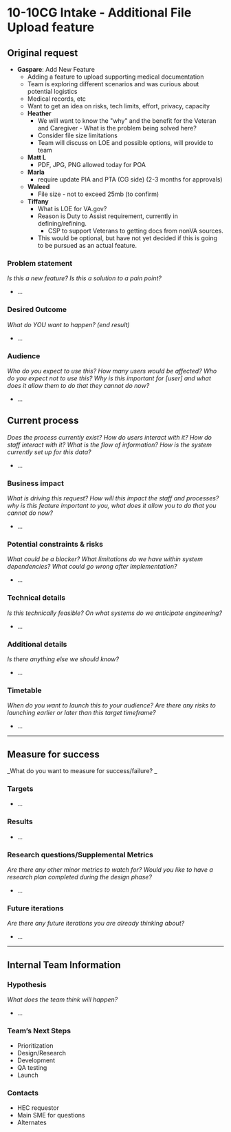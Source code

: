 # 10-10CG Intake - Additional File Upload feature
## Original request
* **Gaspare**:  Add New Feature
    * Adding a feature to upload supporting medical documentation
    * Team is exploring different scenarios and was curious about potential logistics
    * Medical records, etc
    * Want to get an idea on risks, tech limits, effort, privacy, capacity
    * **Heather**
       * We will want to know the "why" and the benefit for the Veteran and Caregiver - What is the problem being solved here?
       * Consider file size limitations
       * Team will discuss on LOE and possible options, will provide to team
    * **Matt L**
       * PDF, JPG, PNG allowed today for POA
    * **Marla**
       * require update PIA and PTA (CG side) (2-3 months for approvals)
    * **Waleed**
       * File size - not to exceed 25mb (to confirm)
    * **Tiffany**
       * What is LOE for VA.gov?
       * Reason is Duty to Assist requirement, currently in defining/refining.
          * CSP to support Veterans to getting docs from nonVA sources.
       * This would be optional, but have not yet decided if this is going to be pursued as an actual feature.


### Problem statement
_Is this a new feature? Is this a solution to a pain point?_ 
* …

### Desired Outcome 
_What do YOU want to happen? (end result)_
* …

### Audience
_Who do you expect to use this? How many users would be affected? Who do you expect not to use this? Why is this important for [user] and what does it allow them to do that they cannot do now?_
* …

## Current process
_Does the process currently exist? How do users interact with it? How do staff interact with it? What is the flow of information? How is the system currently set up for this data?_
* …

### Business impact
_What is driving this request? How will this impact the staff and processes? why is this feature important to you, what does it allow you to do that you cannot do now?_
* …

### Potential constraints & risks
_What could be a blocker? What limitations do we have within system dependencies? What could go wrong after implementation?_
* …

### Technical details
_Is this technically feasible? On what systems do we anticipate engineering?_
* …

### Additional details
_Is there anything else we should know?_
* …

### Timetable
_When do you want to launch this to your audience? Are there any risks to launching earlier or later than this target timeframe?_
* …

---

## Measure for success
_What do you want to measure for success/failure? _
### Targets
* …

### Results
* …

### Research questions/Supplemental Metrics
_Are there any other minor metrics to watch for? Would you like to have a research plan completed during the design phase?_
* …

### Future iterations
_Are there any future iterations you are already thinking about?_
* …

---

## Internal Team Information

### Hypothesis
_What does the team think will happen?_
* …

### Team’s Next Steps
* Prioritization
* Design/Research
* Development
* QA testing
* Launch

### Contacts
* HEC requestor
* Main SME for questions
* Alternates
